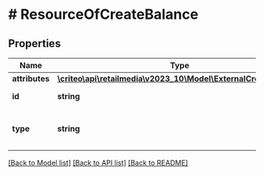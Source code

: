 # # ResourceOfCreateBalance

## Properties

Name | Type | Description | Notes
------------ | ------------- | ------------- | -------------
**attributes** | [**\criteo\api\retailmedia\v2023_10\Model\ExternalCreateBalance**](ExternalCreateBalance.md) |  | [optional]
**id** | **string** | Id of the entity | [optional]
**type** | **string** | Canonical type name of the entity | [optional]

[[Back to Model list]](../../README.md#models) [[Back to API list]](../../README.md#endpoints) [[Back to README]](../../README.md)

